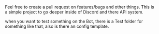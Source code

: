 Feel free to create a pull request on features/bugs and other things. This is a simple project to go deeper inside of
Discord and there API system.

when you want to test something on the Bot, there is a Test folder for something like that, also is there an config
template.

